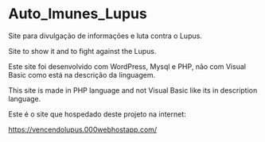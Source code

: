 # Auto_Imunes_Lupus
Site para divulgação de informações e luta contra o Lupus.

Site to show it and to fight against the Lupus.

Este site foi desenvolvido com WordPress, Mysql e PHP, não com Visual Basic como está na descrição da linguagem.

This site is made in PHP language and not Visual Basic like its in description language.

Este é o site que hospedado deste projeto na internet:

https://vencendolupus.000webhostapp.com/
